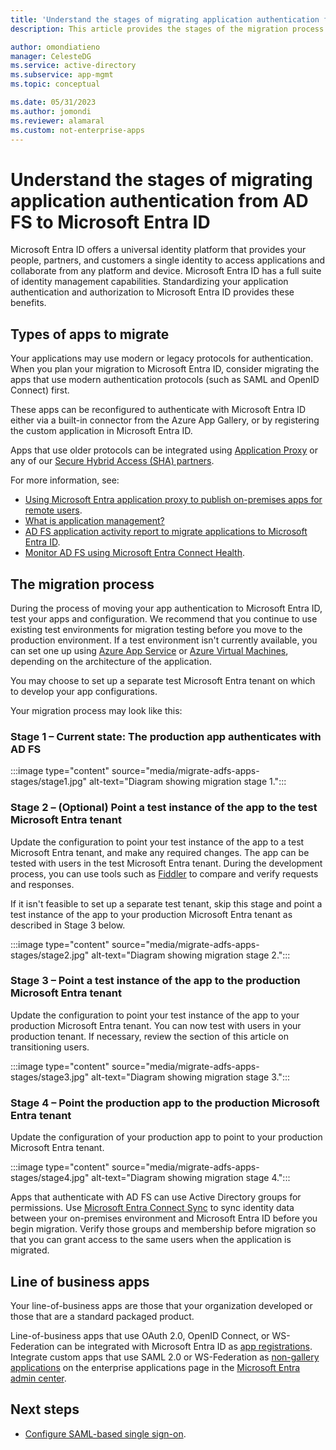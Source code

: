```yaml
---
title: 'Understand the stages of migrating application authentication from AD FS to Microsoft Entra ID'
description: This article provides the stages of the migration process and what types of applications to migrate.

author: omondiatieno
manager: CelesteDG
ms.service: active-directory
ms.subservice: app-mgmt
ms.topic: conceptual

ms.date: 05/31/2023
ms.author: jomondi
ms.reviewer: alamaral
ms.custom: not-enterprise-apps
---
```


# Understand the stages of migrating application authentication from AD FS to Microsoft Entra ID

Microsoft Entra ID offers a universal identity platform that provides your people, partners, and customers a single identity to access applications and collaborate from any platform and device. Microsoft Entra ID has a full suite of identity management capabilities. Standardizing your application authentication and authorization to Microsoft Entra ID provides these benefits.

## Types of apps to migrate

Your applications may use modern or legacy protocols for authentication. When you plan your migration to Microsoft Entra ID, consider migrating the apps that use modern authentication protocols (such as SAML and OpenID Connect) first.

These apps can be reconfigured to authenticate with Microsoft Entra ID either via a built-in connector from the Azure App Gallery, or by registering the custom application in Microsoft Entra ID.

Apps that use older protocols can be integrated using [Application Proxy](~/identity/app-proxy/what-is-application-proxy.md) or any of our [Secure Hybrid Access (SHA) partners](secure-hybrid-access-integrations.md).

For more information, see:

* [Using Microsoft Entra application proxy to publish on-premises apps for remote users](~/identity/app-proxy/what-is-application-proxy.md).
* [What is application management?](what-is-application-management.md)
* [AD FS application activity report to migrate applications to Microsoft Entra ID](migrate-adfs-application-activity.md).
* [Monitor AD FS using Microsoft Entra Connect Health](~/identity/hybrid/connect/how-to-connect-health-adfs.md).

## The migration process

During the process of moving your app authentication to Microsoft Entra ID, test your apps and configuration. We recommend that you continue to use existing test environments for migration testing before you move to the production environment. If a test environment isn't currently available, you can set one up using [Azure App Service](https://azure.microsoft.com/services/app-service/) or [Azure Virtual Machines](https://azure.microsoft.com/free/virtual-machines/search/?OCID=AID2000128_SEM_lHAVAxZC&MarinID=lHAVAxZC_79233574796345_azure%20virtual%20machines_be_c__1267736956991399_kwd-79233582895903%3Aloc-190&lnkd=Bing_Azure_Brand&msclkid=df6ac75ba7b612854c4299397f6ab5b0&ef_id=XmAptQAAAJXRb3S4%3A20200306231230%3As&dclid=CjkKEQiAhojzBRDg5ZfomsvdiaABEiQABCU7XjfdCUtsl-Abe1RAtAT35kOyI5YKzpxRD6eJS2NM97zw_wcB), depending on the architecture of the application.

You may choose to set up a separate test Microsoft Entra tenant on which to develop your app configurations.

Your migration process may look like this:

### Stage 1 – Current state: The production app authenticates with AD FS

:::image type="content" source="media/migrate-adfs-apps-stages/stage1.jpg" alt-text="Diagram showing migration stage 1.":::

<a name='stage-2--optional-point-a-test-instance-of-the-app-to-the-test-azure-ad-tenant'></a>

### Stage 2 – (Optional) Point a test instance of the app to the test Microsoft Entra tenant

Update the configuration to point your test instance of the app to a test Microsoft Entra tenant, and make any required changes. The app can be tested with users in the test Microsoft Entra tenant. During the development process, you can use tools such as [Fiddler](https://www.telerik.com/fiddler) to compare and verify requests and responses.

If it isn't feasible to set up a separate test tenant, skip this stage and point a test instance of the app to your production Microsoft Entra tenant as described in Stage 3 below.

:::image type="content" source="media/migrate-adfs-apps-stages/stage2.jpg" alt-text="Diagram showing migration stage 2.":::

<a name='stage-3--point-a-test-instance-of-the-app-to-the-production-azure-ad-tenant'></a>

### Stage 3 – Point a test instance of the app to the production Microsoft Entra tenant

Update the configuration to point your test instance of the app to your production Microsoft Entra tenant. You can now test with users in your production tenant. If necessary, review the section of this article on transitioning users.

:::image type="content" source="media/migrate-adfs-apps-stages/stage3.jpg" alt-text="Diagram showing migration stage 3.":::

<a name='stage-4--point-the-production-app-to-the-production-azure-ad-tenant'></a>

### Stage 4 – Point the production app to the production Microsoft Entra tenant

Update the configuration of your production app to point to your production Microsoft Entra tenant.

:::image type="content" source="media/migrate-adfs-apps-stages/stage4.jpg" alt-text="Diagram showing migration stage 4.":::

 Apps that authenticate with AD FS can use Active Directory groups for permissions. Use [Microsoft Entra Connect Sync](~/identity/hybrid/connect/how-to-connect-sync-whatis.md) to sync identity data between your on-premises environment and Microsoft Entra ID before you begin migration. Verify those groups and membership before migration so that you can grant access to the same users when the application is migrated.

## Line of business apps

Your line-of-business apps are those that your organization developed or those that are a standard packaged product.

Line-of-business apps that use OAuth 2.0, OpenID Connect, or WS-Federation can be integrated with Microsoft Entra ID as [app registrations](~/identity-platform/quickstart-register-app.md). Integrate custom apps that use SAML 2.0 or WS-Federation as [non-gallery applications](add-application-portal.md) on the enterprise applications page in the [Microsoft Entra admin center](https://entra.microsoft.com/#home).

## Next steps

- [Configure SAML-based single sign-on](migrate-adfs-saml-based-sso.md).
